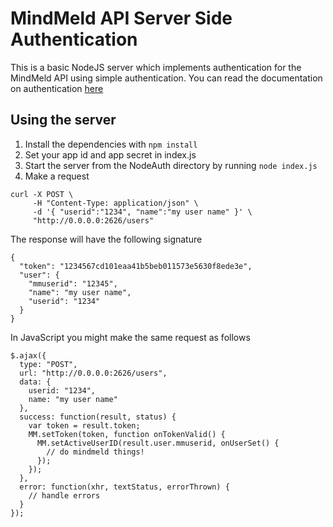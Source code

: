 # MindMeld API Server Side Authentication

This is a basic NodeJS server which implements authentication for the MindMeld API using simple authentication. You can read the documentation on authentication [here](https://www.expectlabs.com/docs/authentication)

## Using the server

1. Install the dependencies with `npm install`
2. Set your app id and app secret in index.js
3. Start the server from the NodeAuth directory by running `node index.js`
4. Make a request

```
curl -X POST \
     -H "Content-Type: application/json" \
     -d '{ "userid":"1234", "name":"my user name" }' \
     "http://0.0.0.0:2626/users"
```

The response will have the following signature

```
{
  "token": "1234567cd101eaa41b5beb011573e5630f8ede3e",
  "user": {
    "mmuserid": "12345",
    "name": "my user name",
    "userid": "1234"
  }
}
```

In JavaScript you might make the same request as follows

```
$.ajax({
  type: "POST",
  url: "http://0.0.0.0:2626/users",
  data: {
    userid: "1234",
    name: "my user name"
  },
  success: function(result, status) {
  	var token = result.token;
    MM.setToken(token, function onTokenValid() {
      MM.setActiveUserID(result.user.mmuserid, onUserSet() {
        // do mindmeld things!
      });
    });
  },
  error: function(xhr, textStatus, errorThrown) {
    // handle errors
  }
});
```